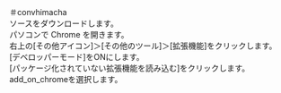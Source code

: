 ＃convhimacha<br>
ソースをダウンロードします。<br>
パソコンで Chrome を開きます。<br>
右上の[その他アイコン]＞[その他のツール]＞[拡張機能]をクリックします。<br>
[デベロッパーモード]をONにします。<br>
[パッケージ化されていない拡張機能を読み込む]をクリックします。<br>
add_on_chromeを選択します。
